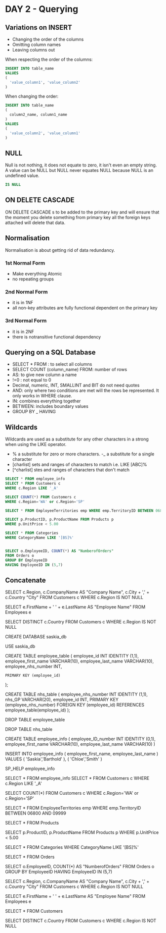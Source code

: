 # DAY 2 - Querying

## Variations on INSERT
- Changing the order of the columns
- Omitting column names
- Leaving columns out

When respecting the order of the columns:
```SQL
INSERT INTO table_name
VALUES
(
  'value_column1', 'value_column2'
)
```
When changing the order:
```SQL
INSERT INTO table_name
(
  column2_name, column1_name
)
VALUES
(
  'value_column2', 'value_column1'
)
```
## NULL

Null is not nothing, it does not equate to zero, it isn't even an empty string. A value can be NULL but NULL never equates NULL because NULL is an undefined value. 
```SQL
IS NULL
```
## ON DELETE CASCADE
ON DELETE CASCADE s to be added to the primary key and will ensure that the moment you delete something from primary key all the foreign keys attached will delete that data. 

## Normalisation
Normalisation is about getting rid of data redundancy.
### 1st Normal Form
- Make everything Atomic
- no repeating groups

### 2nd Normal Form
- it is in 1NF
- all non-key attributes are fully functional dependent on the primary key

### 3rd Normal Form
- it is in 2NF
- there is notransitive functional dependency

## Querying on a SQL Database
- SELECT * FROM : to select all columns
- SELECT COUNT (column_name) FROM: number of rows
- AS: to give new column a name
- !=0 : not equal to 0
- Decimal, numeric, INT, SMALLINT and BIT do not need quotes
- AND: only where two conditions are met will the rows be represented. It only works in WHERE clause. 
- IN: combines everything together
- BETWEEN: includes boundary values
- GROUP BY _ HAVING

## Wildcards
Wildcards are used as a substitute for any other characters in a strong when using the LIKE operator.
- % a substitute for zero or more characters.
-_ a substitute for a single character
- [charlist] sets and ranges of characters to match i.e. LIKE [ABC]%
- [^charlist] stes and ranges of characters that don't match

```SQL
SELECT * FROM employee_info
SELECT * FROM Customers c
WHERE c.Region LIKE '_A'

SELECT COUNT(*) FROM Customers c
WHERE c.Region='WA' or c.Region='SP'

SELECT * FROM EmployeeTerritories emp WHERE emp.TerritoryID BETWEEN 06800 AND 09999

SELECT p.ProductID, p.ProductName FROM Products p
WHERE p.UnitPrice < 5.00

SELECT * FROM Categories
WHERE CategoryName LIKE '[BS]%'


SELECT o.EmployeeID, COUNT(*) AS "NumberofOrders"
FROM Orders o
GROUP BY EmployeeID
HAVING EmployeeID IN (5,7)
```
## Concatenate

SELECT c.Region, c.CompanyName AS "Company Name", c.City + ',' + c.Country "City"
FROM Customers c WHERE c.Region IS NOT NULL


SELECT e.FirstName + ' ' + e.LastName AS "Employee Name" FROM Employees e


SELECT DISTINCT c.Country FROM Customers c WHERE c.Region IS NOT NULL



CREATE DATABASE saskia_db

USE saskia_db

CREATE TABLE employee_table
(
    employee_id INT IDENTITY (1,1),
    employee_first_name VARCHAR(10),
    employee_last_name VARCHAR(10),
    employee_nhs_number INT,

    PRIMARY KEY (employee_id)
);

CREATE TABLE nhs_table
(
    employee_nhs_number INT IDENTITY (1,1),
    nhs_GP VARCHAR(20),
    employee_id INT,
    PRIMARY KEY (employee_nhs_number)
    FOREIGN KEY (employee_id) REFERENCES employee_table(employee_id)
);


DROP TABLE employee_table

DROP TABLE nhs_table


CREATE TABLE employee_info
(
    employee_ID_number INT IDENTITY (0,1),
    employee_first_name VARCHAR(10),
    employee_last_name VARCHAR(10)
)

INSERT INTO employee_info
(
    employee_first_name, employee_last_name
)
VALUES
(
    'Saskia','Barthold'
),
(
    'Chloe','Smith'
)

SP_HELP employee_info

SELECT * FROM employee_info
SELECT * FROM Customers c
WHERE c.Region LIKE '_A'

SELECT COUNT(*) FROM Customers c
WHERE c.Region='WA' or c.Region='SP'

SELECT * FROM EmployeeTerritories emp WHERE emp.TerritoryID BETWEEN 06800 AND 09999

SELECT * FROM Products

SELECT p.ProductID, p.ProductName FROM Products p
WHERE p.UnitPrice < 5.00

SELECT * FROM Categories
WHERE CategoryName LIKE '[BS]%'


SELECT * FROM Orders

SELECT o.EmployeeID, COUNT(*) AS "NumberofOrders"
FROM Orders o
GROUP BY EmployeeID
HAVING EmployeeID IN (5,7)


SELECT c.Region, c.CompanyName AS "Company Name", c.City + ',' + c.Country "City"
FROM Customers c WHERE c.Region IS NOT NULL

SELECT e.FirstName + ' ' + e.LastName AS "Employee Name" FROM Employees e

SELECT * FROM Customers

SELECT DISTINCT c.Country FROM Customers c WHERE c.Region IS NOT NULL
